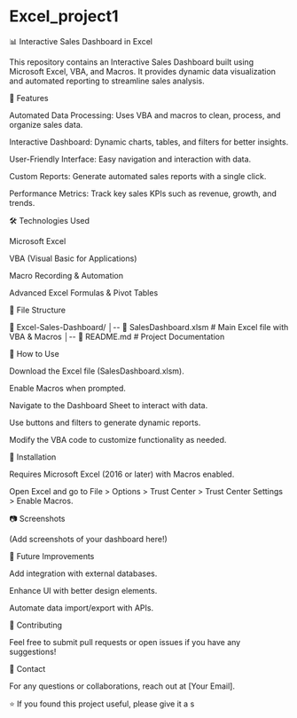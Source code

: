 # Excel_project1

📊 Interactive Sales Dashboard in Excel

This repository contains an Interactive Sales Dashboard built using Microsoft Excel, VBA, and Macros. It provides dynamic data visualization and automated reporting to streamline sales analysis.

📌 Features

Automated Data Processing: Uses VBA and macros to clean, process, and organize sales data.

Interactive Dashboard: Dynamic charts, tables, and filters for better insights.

User-Friendly Interface: Easy navigation and interaction with data.

Custom Reports: Generate automated sales reports with a single click.

Performance Metrics: Track key sales KPIs such as revenue, growth, and trends.

🛠 Technologies Used

Microsoft Excel

VBA (Visual Basic for Applications)

Macro Recording & Automation

Advanced Excel Formulas & Pivot Tables

📂 File Structure

📁 Excel-Sales-Dashboard/
│-- 📜 SalesDashboard.xlsm  # Main Excel file with VBA & Macros
│-- 📜 README.md            # Project Documentation

🚀 How to Use

Download the Excel file (SalesDashboard.xlsm).

Enable Macros when prompted.

Navigate to the Dashboard Sheet to interact with data.

Use buttons and filters to generate dynamic reports.

Modify the VBA code to customize functionality as needed.

📝 Installation

Requires Microsoft Excel (2016 or later) with Macros enabled.

Open Excel and go to File > Options > Trust Center > Trust Center Settings > Enable Macros.

📷 Screenshots

(Add screenshots of your dashboard here!)

🎯 Future Improvements

Add integration with external databases.

Enhance UI with better design elements.

Automate data import/export with APIs.

🤝 Contributing

Feel free to submit pull requests or open issues if you have any suggestions!

📧 Contact

For any questions or collaborations, reach out at [Your Email].

⭐ If you found this project useful, please give it a s
